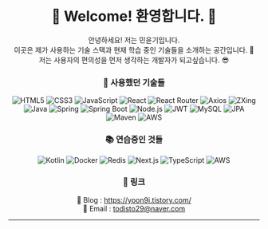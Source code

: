 <div align="center">
  <h1> 👋 Welcome! 환영합니다. 🙌</h1>
</div>

<div align="center">
  안녕하세요! 저는 민윤기입니다. <br>
  이곳은 제가 사용하는 기술 스택과 현재 학습 중인 기술들을 소개하는 공간입니다. 🙂 <br>
  저는 사용자의 편의성을 먼저 생각하는 개발자가 되고싶습니다. 😎
</div>

<div align="center">
  <h3> 🚀 사용했던 기술들 </h3>
</div>

<div align="center">
    <img src="https://img.shields.io/badge/HTML5-E34F26?style=for-the-badge&logo=html5&logoColor=white" alt="HTML5"/>
    <img src="https://img.shields.io/badge/CSS3-1572B6?style=for-the-badge&logo=css3&logoColor=white" alt="CSS3"/>
    <img src="https://img.shields.io/badge/JavaScript-F7E018?style=for-the-badge&logo=javascript&logoColor=black" alt="JavaScript"/>
    <img src="https://img.shields.io/badge/React-61DAFB?style=for-the-badge&logo=react&logoColor=black" alt="React"/>
    <img src="https://img.shields.io/badge/React%20Router-CA4245?style=for-the-badge&logo=react-router&logoColor=white" alt="React Router"/>
    <img src="https://img.shields.io/badge/Axios-5A29E3?style=for-the-badge&logo=axios&logoColor=white" alt="Axios"/>
    <img src="https://img.shields.io/badge/ZXing-31A2AC?style=for-the-badge&logo=barcode&logoColor=white" alt="ZXing"/>
    <img src="https://img.shields.io/badge/Java-007396?style=for-the-badge&logo=java&logoColor=white" alt="Java"/>
    <img src="https://img.shields.io/badge/Spring-6DB33F?style=for-the-badge&logo=spring&logoColor=white" alt="Spring"/>
    <img src="https://img.shields.io/badge/Spring%20Boot-6DB33F?style=for-the-badge&logo=spring-boot&logoColor=white" alt="Spring Boot"/>
    <img src="https://img.shields.io/badge/Node.js-8CC84C?style=for-the-badge&logo=node.js&logoColor=white" alt="Node.js"/>
    <img src="https://img.shields.io/badge/JWT-000000?style=for-the-badge&logo=json-web-tokens&logoColor=white" alt="JWT"/>
    <img src="https://img.shields.io/badge/MySQL-4479A1?style=for-the-badge&logo=mysql&logoColor=white" alt="MySQL"/>
    <img src="https://img.shields.io/badge/JPA-9B8F3F?style=for-the-badge&logo=java&logoColor=white" alt="JPA"/>
    <img src="https://img.shields.io/badge/Maven-C71A36?style=for-the-badge&logo=apache-maven&logoColor=white" alt="Maven"/>
    <img src="https://img.shields.io/badge/AWS-232F3E?style=for-the-badge&logo=amazon-aws&logoColor=white" alt="AWS"/>
</div>

<div align="center">
  <h3> 📚 연습중인 것들 </h3>
</div>

<div align="center">
  <img src="https://img.shields.io/badge/Kotlin-7F52FF?style=for-the-badge&logo=kotlin&logoColor=white" alt="Kotlin"/>
  <img src="https://img.shields.io/badge/Docker-2496ED?style=for-the-badge&logo=docker&logoColor=white" alt="Docker"/>
  <img src="https://img.shields.io/badge/Redis-DC382D?style=for-the-badge&logo=redis&logoColor=white" alt="Redis"/>
  <img src="https://img.shields.io/badge/Next.js-000000?style=for-the-badge&logo=nextdotjs&logoColor=white" alt="Next.js"/>
  <img src="https://img.shields.io/badge/TypeScript-3178C6?style=for-the-badge&logo=typescript&logoColor=white" alt="TypeScript"/>
  <img src="https://img.shields.io/badge/AWS-232F3E?style=for-the-badge&logo=amazon-aws&logoColor=white" alt="AWS"/>
</div>

<div align="center">
  <h3> 🔗 링크 </h3>
</div>

<p align="center">
  📖 Blog : <a href="https://yoon9i.tistory.com/">https://yoon9i.tistory.com/</a> <br>
  📧 Email : <a href="mailto:todisto29@naver.com">todisto29@naver.com</a>
</p>

---
